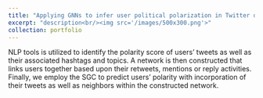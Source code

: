 ```yaml
---
title: "Applying GNNs to infer user political polarization in Twitter data"
excerpt: "description<br/><img src='/images/500x300.png'>"
collection: portfolio
---
```


NLP tools is utilized to identify the polarity score of users’ tweets as well as their associated hashtags and topics. A network is then constructed  that links users together based upon their retweets, mentions or reply activities. Finally, we employ the SGC to predict users’ polarity with incorporation of their tweets as well as neighbors within the constructed network.